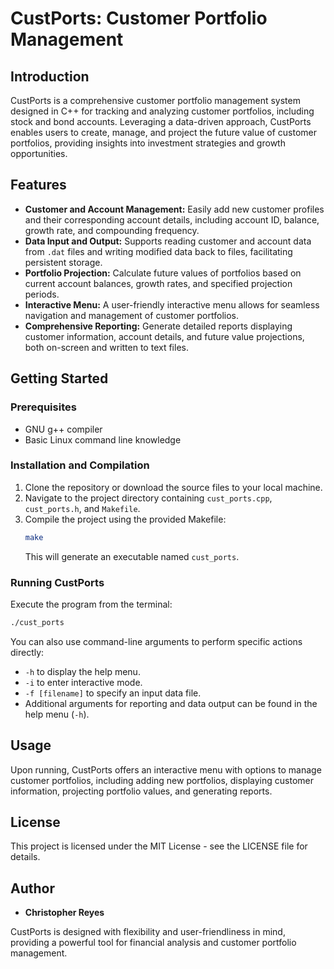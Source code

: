 # CustPorts: Customer Portfolio Management

## Introduction

CustPorts is a comprehensive customer portfolio management system designed in C++ for tracking and analyzing customer portfolios, including stock and bond accounts. Leveraging a data-driven approach, CustPorts enables users to create, manage, and project the future value of customer portfolios, providing insights into investment strategies and growth opportunities.

## Features

- **Customer and Account Management:** Easily add new customer profiles and their corresponding account details, including account ID, balance, growth rate, and compounding frequency.
- **Data Input and Output:** Supports reading customer and account data from `.dat` files and writing modified data back to files, facilitating persistent storage.
- **Portfolio Projection:** Calculate future values of portfolios based on current account balances, growth rates, and specified projection periods.
- **Interactive Menu:** A user-friendly interactive menu allows for seamless navigation and management of customer portfolios.
- **Comprehensive Reporting:** Generate detailed reports displaying customer information, account details, and future value projections, both on-screen and written to text files.

## Getting Started

### Prerequisites

- GNU g++ compiler
- Basic Linux command line knowledge

### Installation and Compilation

1. Clone the repository or download the source files to your local machine.
2. Navigate to the project directory containing `cust_ports.cpp`, `cust_ports.h`, and `Makefile`.
3. Compile the project using the provided Makefile:
   ```bash
   make
   ```
   This will generate an executable named `cust_ports`.

### Running CustPorts

Execute the program from the terminal:
```bash
./cust_ports
```
You can also use command-line arguments to perform specific actions directly:
- `-h` to display the help menu.
- `-i` to enter interactive mode.
- `-f [filename]` to specify an input data file.
- Additional arguments for reporting and data output can be found in the help menu (`-h`).

## Usage

Upon running, CustPorts offers an interactive menu with options to manage customer portfolios, including adding new portfolios, displaying customer information, projecting portfolio values, and generating reports.


## License

This project is licensed under the MIT License - see the LICENSE file for details.

## Author

- **Christopher Reyes**

CustPorts is designed with flexibility and user-friendliness in mind, providing a powerful tool for financial analysis and customer portfolio management.
